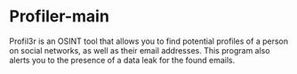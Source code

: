 # Profiler-main
Profil3r is an OSINT tool that allows you to find potential profiles of a person on social networks, as well as their email addresses. This program also alerts you to the presence of a data leak for the found emails.
